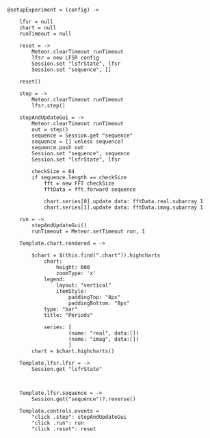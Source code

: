 
	@setupExperiment = (config) ->

		lfsr = null
		chart = null
		runTimeout = null

		reset = ->
			Meteor.clearTimeout runTimeout
			lfsr = new LFSR config
			Session.set "lsfrState", lfsr
			Session.set "sequence", []

		reset()
		
		step = ->
			Meteor.clearTimeout runTimeout
			lfsr.step()

		stepAndUpdateGui = ->
			Meteor.clearTimeout runTimeout
			out = step()
			sequence = Session.get "sequence"
			sequence = [] unless sequence?
			sequence.push out
			Session.set "sequence", sequence
			Session.set "lsfrState", lfsr

			checkSize = 64
			if sequence.length == checkSize
				fft = new FFT checkSize
				fftData = fft.forward sequence

				chart.series[0].update data: fftData.real.subarray 1
				chart.series[1].update data: fftData.imag.subarray 1

		run = ->
			stepAndUpdateGui()
			runTimeout = Meteor.setTimeout run, 1

		Template.chart.rendered = ->
			
			$chart = $(this.find(".chart")).highcharts
				chart:
					height: 600
					zoomType: 'x'
				legend:
					layout: "vertical"
					itemStyle:
						paddingTop: "8px"
						paddingBottom: "8px"
				type: "bar"
				title: "Periods"
			
				series: [
	           			(name: "real", data:[])
	            		(name: "imag", data:[])
	            		]
			chart = $chart.highcharts()

		Template.lfsr.lfsr = ->
			Session.get "lsfrState"



		Template.lfsr.sequence = ->
			Session.get("sequence")?.reverse()

		Template.controls.events =
			"click .step": stepAndUpdateGui
			"click .run": run
			"click .reset": reset